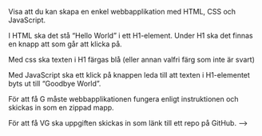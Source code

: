  Visa att du kan skapa en enkel webbapplikation med HTML, CSS och JavaScript.

 

I HTML ska det stå “Hello World” i ett H1-element. Under H1 ska det finnas en knapp att som går att klicka på. 

Med css ska texten i H1 färgas blå (eller annan valfri färg som inte är svart)

Med JavaScript ska ett klick på knappen leda till att texten i H1-elementet byts ut till “Goodbye World”.

 

För att få G måste webbapplikationen fungera enligt instruktionen och skickas in som en zippad mapp.

För att få VG ska uppgiften skickas in som länk till ett repo på GitHub. -->
